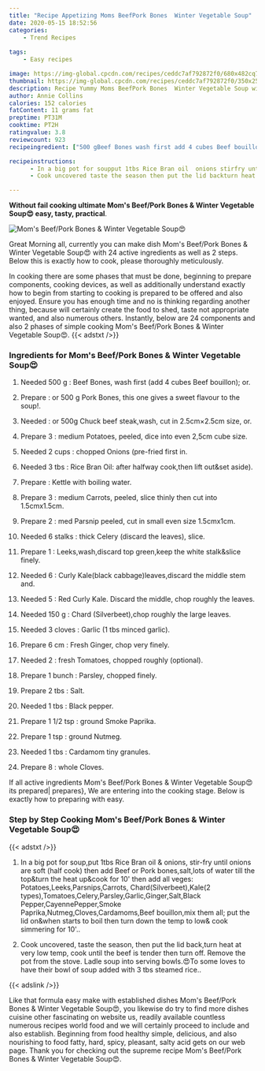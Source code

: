 ```yaml
---
title: "Recipe Appetizing Moms BeefPork Bones  Winter Vegetable Soup"
date: 2020-05-15 18:52:56
categories:
    - Trend Recipes
    
tags:
    - Easy recipes

image: https://img-global.cpcdn.com/recipes/ceddc7af792872f0/680x482cq70/moms-beefpork-bones-winter-vegetable-soup😍-recipe-main-photo.jpg
thumbnail: https://img-global.cpcdn.com/recipes/ceddc7af792872f0/350x250cq70/moms-beefpork-bones-winter-vegetable-soup😍-recipe-main-photo.jpg
description: Recipe Yummy Moms BeefPork Bones  Winter Vegetable Soup with 24 ingredients and 2 stages of easy cooking.
author: Annie Collins
calories: 152 calories
fatContent: 11 grams fat
preptime: PT31M
cooktime: PT2H
ratingvalue: 3.8
reviewcount: 923
recipeingredient: ["500 gBeef Bones wash first add 4 cubes Beef bouillon or", "or 500 g Pork Bones this one gives a sweet flavour to the soup", "or 500g Chuck beef steakwash cut in 25cm25cm size or", "3medium Potatoes peeled dice into even 25cm cube size", "2 cupschopped Onions prefried first in", "3 tbsRice Bran Oil after halfway cookthen lift outset aside", "Kettle with boiling water", "3medium Carrots peeled slice thinly then cut into 15cmx15cm", "2med Parsnip peeled cut in small even size 15cmx1cm", "6 stalksthick Celery discard the leaves slice", "1Leekswashdiscard top greenkeep the white stalkslice finely", "6Curly Kaleblack cabbageleavesdiscard the middle stem and", "5Red Curly Kale Discard the middle chop roughly the leaves", "150 gChard Silverbeetchop roughly the large leaves", "3 clovesGarlic 1 tbs minced garlic", "6 cmFresh Ginger chop very finely", "2fresh Tomatoes chopped roughly optional", "1 bunchParsley chopped finely", "2 tbsSalt", "1 tbsBlack pepper", "1 1/2 tspground Smoke Paprika", "1 tspground Nutmeg", "1 tbsCardamom tiny granules", "8whole Cloves"]

recipeinstructions: 
      - In a big pot for soupput 1tbs Rice Bran oil  onions stirfry until onions are soft half cook then add Beef or Pork bonessaltlots of water till the topturn the heat upcook for 10 then add all veges PotatoesLeeksParsnipsCarrots ChardSilverbeetKale2 typesTomatoesCeleryParsleyGarlicGingerSaltBlack PepperCayennePepperSmoke PaprikaNutmegClovesCardamomsBeef bouillonmix them all put the lid onwhen starts to boil then turn down the temp to low cook simmering for 10 
      - Cook uncovered taste the season then put the lid backturn heat at very low temp cook until the beef is tender then turn off Remove the pot from the stove Ladle soup into serving bowlsTo some loves to have their bowl of soup added with 3 tbs steamed rice

---
```




**Without fail cooking ultimate Mom&#39;s Beef/Pork Bones &amp; Winter Vegetable Soup😍 easy, tasty, practical**. 


![Mom&#39;s Beef/Pork Bones &amp; Winter Vegetable Soup😍](https://img-global.cpcdn.com/recipes/ceddc7af792872f0/680x482cq70/moms-beefpork-bones-winter-vegetable-soup😍-recipe-main-photo.jpg "Mom&#39;s Beef/Pork Bones &amp; Winter Vegetable Soup😍")




Great Morning all, currently you can make dish Mom&#39;s Beef/Pork Bones &amp; Winter Vegetable Soup😍 with 24 active ingredients as well as 2 steps. Below this is exactly how to cook, please thoroughly meticulously.

In cooking there are some phases that must be done, beginning to prepare components, cooking devices, as well as additionally understand exactly how to begin from starting to cooking is prepared to be offered and also enjoyed. Ensure you has enough time and no is thinking regarding another thing, because will certainly create the food to shed, taste not appropriate wanted, and also numerous others. Instantly, below are 24 components and also 2 phases of simple cooking Mom&#39;s Beef/Pork Bones &amp; Winter Vegetable Soup😍.
{{< adstxt />}}

### Ingredients for Mom&#39;s Beef/Pork Bones &amp; Winter Vegetable Soup😍


1. Needed 500 g : Beef Bones, wash first (add 4 cubes Beef bouillon); or.

1. Prepare  : or 500 g Pork Bones, this one gives a sweet flavour to the soup!.

1. Needed  : or 500g Chuck beef steak,wash, cut in 2.5cm×2.5cm size, or.

1. Prepare 3 : medium Potatoes, peeled, dice into even 2,5cm cube size.

1. Needed 2 cups : chopped Onions (pre-fried first in.

1. Needed 3 tbs : Rice Bran Oil: after halfway cook,then lift out&amp;set aside).

1. Prepare  : Kettle with boiling water.

1. Prepare 3 : medium Carrots, peeled, slice thinly then cut into 1.5cmx1.5cm.

1. Prepare 2 : med Parsnip peeled, cut in small even size 1.5cmx1cm.

1. Needed 6 stalks : thick Celery (discard the leaves), slice.

1. Prepare 1 : Leeks,wash,discard top green,keep the white stalk&amp;slice finely.

1. Needed 6 : Curly Kale(black cabbage)leaves,discard the middle stem and.

1. Needed 5 : Red Curly Kale. Discard the middle, chop roughly the leaves.

1. Needed 150 g : Chard (Silverbeet),chop roughly the large leaves.

1. Needed 3 cloves : Garlic (1 tbs minced garlic).

1. Prepare 6 cm : Fresh Ginger, chop very finely.

1. Needed 2 : fresh Tomatoes, chopped roughly (optional).

1. Prepare 1 bunch : Parsley, chopped finely.

1. Prepare 2 tbs : Salt.

1. Needed 1 tbs : Black pepper.

1. Prepare 1 1/2 tsp : ground Smoke Paprika.

1. Prepare 1 tsp : ground Nutmeg.

1. Needed 1 tbs : Cardamom tiny granules.

1. Prepare 8 : whole Cloves.



If all active ingredients Mom&#39;s Beef/Pork Bones &amp; Winter Vegetable Soup😍 its prepared| prepares}, We are entering into the cooking stage. Below is exactly how to preparing with easy.

### Step by Step Cooking Mom&#39;s Beef/Pork Bones &amp; Winter Vegetable Soup😍

{{< adstxt />}}


1. In a big pot for soup,put 1tbs Rice Bran oil &amp; onions, stir-fry until onions are soft (half cook) then add Beef or Pork bones,salt,lots of water till the top&amp;turn the heat up&amp;cook for 10&#39; then add all veges: Potatoes,Leeks,Parsnips,Carrots, Chard(Silverbeet),Kale(2 types),Tomatoes,Celery,Parsley,Garlic,Ginger,Salt,Black Pepper,CayennePepper,Smoke Paprika,Nutmeg,Cloves,Cardamoms,Beef bouillon,mix them all; put the lid on&amp;when starts to boil then turn down the temp to low&amp; cook simmering for 10&#39;..



1. Cook uncovered, taste the season, then put the lid back,turn heat at very low temp, cook until the beef is tender then turn off. Remove the pot from the stove. Ladle soup into serving bowls.😍To some loves to have their bowl of soup added with 3 tbs steamed rice..





{{< adslink />}}

Like that formula easy make with established dishes Mom&#39;s Beef/Pork Bones &amp; Winter Vegetable Soup😍, you likewise do try to find more dishes cuisine other fascinating on website us, readily available countless numerous recipes world food and we will certainly proceed to include and also establish. Beginning from food healthy simple, delicious, and also nourishing to food fatty, hard, spicy, pleasant, salty acid gets on our web page. Thank you for checking out the supreme recipe Mom&#39;s Beef/Pork Bones &amp; Winter Vegetable Soup😍.
